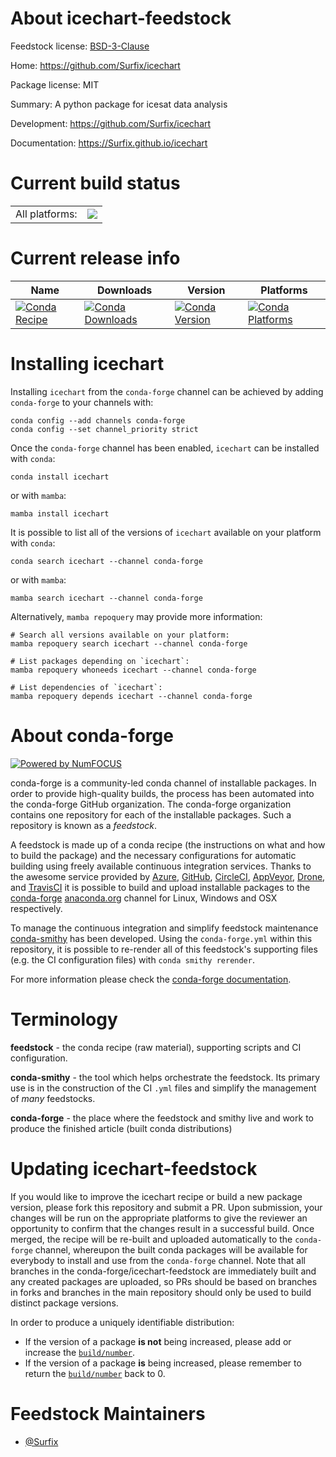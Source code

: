 About icechart-feedstock
========================

Feedstock license: [BSD-3-Clause](https://github.com/conda-forge/icechart-feedstock/blob/main/LICENSE.txt)

Home: https://github.com/Surfix/icechart

Package license: MIT

Summary: A python package for icesat data analysis

Development: https://github.com/Surfix/icechart

Documentation: https://Surfix.github.io/icechart

Current build status
====================


<table><tr><td>All platforms:</td>
    <td>
      <a href="https://dev.azure.com/conda-forge/feedstock-builds/_build/latest?definitionId=12362&branchName=main">
        <img src="https://dev.azure.com/conda-forge/feedstock-builds/_apis/build/status/icechart-feedstock?branchName=main">
      </a>
    </td>
  </tr>
</table>

Current release info
====================

| Name | Downloads | Version | Platforms |
| --- | --- | --- | --- |
| [![Conda Recipe](https://img.shields.io/badge/recipe-icechart-green.svg)](https://anaconda.org/conda-forge/icechart) | [![Conda Downloads](https://img.shields.io/conda/dn/conda-forge/icechart.svg)](https://anaconda.org/conda-forge/icechart) | [![Conda Version](https://img.shields.io/conda/vn/conda-forge/icechart.svg)](https://anaconda.org/conda-forge/icechart) | [![Conda Platforms](https://img.shields.io/conda/pn/conda-forge/icechart.svg)](https://anaconda.org/conda-forge/icechart) |

Installing icechart
===================

Installing `icechart` from the `conda-forge` channel can be achieved by adding `conda-forge` to your channels with:

```
conda config --add channels conda-forge
conda config --set channel_priority strict
```

Once the `conda-forge` channel has been enabled, `icechart` can be installed with `conda`:

```
conda install icechart
```

or with `mamba`:

```
mamba install icechart
```

It is possible to list all of the versions of `icechart` available on your platform with `conda`:

```
conda search icechart --channel conda-forge
```

or with `mamba`:

```
mamba search icechart --channel conda-forge
```

Alternatively, `mamba repoquery` may provide more information:

```
# Search all versions available on your platform:
mamba repoquery search icechart --channel conda-forge

# List packages depending on `icechart`:
mamba repoquery whoneeds icechart --channel conda-forge

# List dependencies of `icechart`:
mamba repoquery depends icechart --channel conda-forge
```


About conda-forge
=================

[![Powered by
NumFOCUS](https://img.shields.io/badge/powered%20by-NumFOCUS-orange.svg?style=flat&colorA=E1523D&colorB=007D8A)](https://numfocus.org)

conda-forge is a community-led conda channel of installable packages.
In order to provide high-quality builds, the process has been automated into the
conda-forge GitHub organization. The conda-forge organization contains one repository
for each of the installable packages. Such a repository is known as a *feedstock*.

A feedstock is made up of a conda recipe (the instructions on what and how to build
the package) and the necessary configurations for automatic building using freely
available continuous integration services. Thanks to the awesome service provided by
[Azure](https://azure.microsoft.com/en-us/services/devops/), [GitHub](https://github.com/),
[CircleCI](https://circleci.com/), [AppVeyor](https://www.appveyor.com/),
[Drone](https://cloud.drone.io/welcome), and [TravisCI](https://travis-ci.com/)
it is possible to build and upload installable packages to the
[conda-forge](https://anaconda.org/conda-forge) [anaconda.org](https://anaconda.org/)
channel for Linux, Windows and OSX respectively.

To manage the continuous integration and simplify feedstock maintenance
[conda-smithy](https://github.com/conda-forge/conda-smithy) has been developed.
Using the ``conda-forge.yml`` within this repository, it is possible to re-render all of
this feedstock's supporting files (e.g. the CI configuration files) with ``conda smithy rerender``.

For more information please check the [conda-forge documentation](https://conda-forge.org/docs/).

Terminology
===========

**feedstock** - the conda recipe (raw material), supporting scripts and CI configuration.

**conda-smithy** - the tool which helps orchestrate the feedstock.
                   Its primary use is in the construction of the CI ``.yml`` files
                   and simplify the management of *many* feedstocks.

**conda-forge** - the place where the feedstock and smithy live and work to
                  produce the finished article (built conda distributions)


Updating icechart-feedstock
===========================

If you would like to improve the icechart recipe or build a new
package version, please fork this repository and submit a PR. Upon submission,
your changes will be run on the appropriate platforms to give the reviewer an
opportunity to confirm that the changes result in a successful build. Once
merged, the recipe will be re-built and uploaded automatically to the
`conda-forge` channel, whereupon the built conda packages will be available for
everybody to install and use from the `conda-forge` channel.
Note that all branches in the conda-forge/icechart-feedstock are
immediately built and any created packages are uploaded, so PRs should be based
on branches in forks and branches in the main repository should only be used to
build distinct package versions.

In order to produce a uniquely identifiable distribution:
 * If the version of a package **is not** being increased, please add or increase
   the [``build/number``](https://docs.conda.io/projects/conda-build/en/latest/resources/define-metadata.html#build-number-and-string).
 * If the version of a package **is** being increased, please remember to return
   the [``build/number``](https://docs.conda.io/projects/conda-build/en/latest/resources/define-metadata.html#build-number-and-string)
   back to 0.

Feedstock Maintainers
=====================

* [@Surfix](https://github.com/Surfix/)

